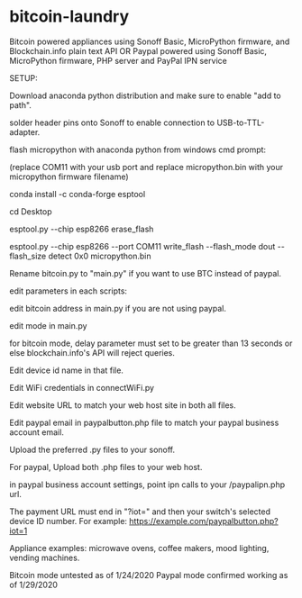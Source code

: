 # bitcoin-laundry
Bitcoin powered appliances using Sonoff Basic, MicroPython firmware, and Blockchain.info plain text API
OR
Paypal powered using Sonoff Basic, MicroPython firmware, PHP server and PayPal IPN service

SETUP:


Download anaconda python distribution and make sure to enable "add to path".

solder header pins onto Sonoff to enable connection to USB-to-TTL-adapter.

flash micropython with anaconda python from windows cmd prompt:

(replace COM11 with your usb port and replace micropython.bin with your micropython firmware filename)

conda install -c conda-forge esptool

cd Desktop

esptool.py --chip esp8266 erase_flash

esptool.py --chip esp8266 --port COM11 write_flash --flash_mode dout --flash_size detect 0x0 micropython.bin


Rename bitcoin.py to "main.py" if you want to use BTC instead of paypal.

edit parameters in each scripts: 

edit bitcoin address in main.py if you are not using paypal.

edit mode in main.py

for bitcoin mode, delay parameter must set to be greater than 13 seconds or else blockchain.info's API will reject queries.

Edit device id name in that file.

Edit WiFi credentials in connectWiFi.py

Edit website URL to match your web host site in both all files.

Edit paypal email in paypalbutton.php file to match your paypal business account email.

Upload the preferred .py files to your sonoff.

For paypal, Upload both .php files to your web host.

in paypal business account settings, point ipn calls to your /paypalipn.php url.

The payment URL must end in "?iot=" and then your switch's selected device ID number. For example: https://example.com/paypalbutton.php?iot=1




Appliance examples: microwave ovens, coffee makers, mood lighting, vending machines.

Bitcoin mode untested as of 1/24/2020
Paypal mode confirmed working as of 1/29/2020
